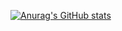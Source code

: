 
[![Anurag's GitHub stats](https://github-readme-stats.vercel.app/api?username=yohan050605)](https://github.com/Parksungje/github-readme-stats)
